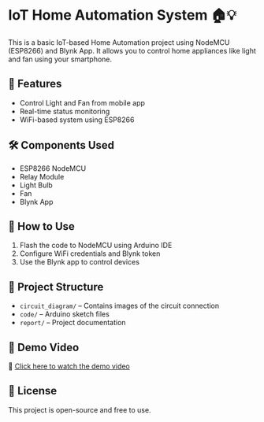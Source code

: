 # IoT Home Automation System 🏠💡

This is a basic IoT-based Home Automation project using NodeMCU (ESP8266) and Blynk App. It allows you to control home appliances like light and fan using your smartphone.

## 🚀 Features
- Control Light and Fan from mobile app
- Real-time status monitoring
- WiFi-based system using ESP8266

## 🛠️ Components Used
- ESP8266 NodeMCU
- Relay Module
- Light Bulb
- Fan
- Blynk App

## 📲 How to Use
1. Flash the code to NodeMCU using Arduino IDE
2. Configure WiFi credentials and Blynk token
3. Use the Blynk app to control devices

## 📂 Project Structure
- `circuit_diagram/` – Contains images of the circuit connection
- `code/` – Arduino sketch files
- `report/` – Project documentation

## 🎥 Demo Video

🔗 [Click here to watch the demo video](https://drive.google.com/file/d/1_LruIlVRKaCIYBI3YZ8Rs6QHE8SxLOI6/view?usp=sharing)

## 📄 License
This project is open-source and free to use.
